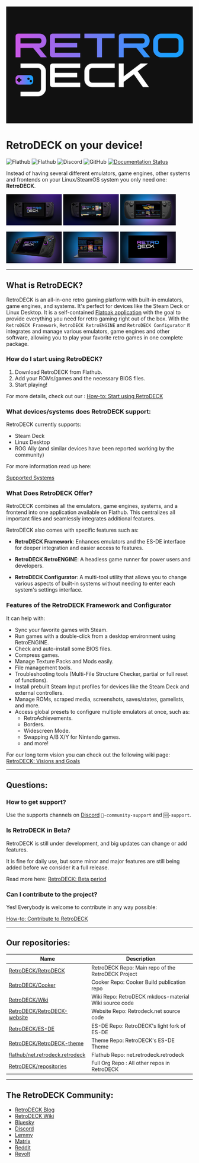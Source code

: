 <p float="center">
    <img src="https://github.com/RetroDECK/RetroDECK/blob/main/res/logo.png?raw=true" alt="RetroDECK logo" width="600"/>
</p>

# RetroDECK on your device!

![Flathub](https://img.shields.io/flathub/downloads/net.retrodeck.retrodeck)
![Flathub](https://img.shields.io/flathub/v/net.retrodeck.retrodeck)
![Discord](https://img.shields.io/discord/951662718102962256?label=discord)
![GitHub](https://img.shields.io/github/license/RetroDECK/RetroDECK)
[![Documentation Status](https://readthedocs.org/projects/retrodeck/badge/?version=latest)](https://retrodeck.readthedocs.io/en/latest/?badge=latest)

Instead of having several different emulators, game engines, other systems and frontends on your Linux/SteamOS system you only need one: **RetroDECK**.

<p float="center">
<img src="https://github.com/RetroDECK/RetroDECK/blob/main/res/screenshots/screen01.jpeg?raw=true" alt="screenshot" width="150"/>
<img src="https://github.com/RetroDECK/RetroDECK/blob/main/res/screenshots/screen02.jpeg?raw=true" alt="screenshot" width="150"/>
<img src="https://github.com/RetroDECK/RetroDECK/blob/main/res/screenshots/screen03.jpeg?raw=true" alt="screenshot" width="150"/>
</p>

<p float="center">
<img src="https://github.com/RetroDECK/RetroDECK/blob/main/res/screenshots/screen04.jpeg?raw=true" alt="screenshot" width="150"/>
<img src="https://github.com/RetroDECK/RetroDECK/blob/main/res/screenshots/screen05.jpeg?raw=true" alt="screenshot" width="150"/>
<img src="https://github.com/RetroDECK/RetroDECK/blob/main/res/screenshots/screen06.jpeg?raw=true" alt="screenshot" width="150"/>
</p>

---

## What is RetroDECK?

RetroDECK is an all-in-one retro gaming platform with built-in emulators, game engines, and systems. It's perfect for devices like the Steam Deck or Linux Desktop. It is a self-contained [Flatpak application](https://flathub.org/apps/net.retrodeck.retrodeck) with the goal to provide everything you need for retro gaming right out of the box. With the `RetroDECK Framework`, `RetroDECK RetroENGINE` and `RetroDECK Configurator` it integrates and manage various emulators, game engines and other software, allowing you to play your favorite retro games in one complete package.

### How do I start using RetroDECK?

1. Download RetroDECK from Flathub.
2. Add your ROMs/games and the necessary BIOS files.
3. Start playing!

For more details, check out our : [How-to: Start using RetroDECK](https://retrodeck.readthedocs.io/en/latest/wiki_general/retrodeck-start/)

### What devices/systems does RetroDECK support: 

RetroDECK currently supports:

- Steam Deck 
- Linux Desktop
- ROG Ally (and similar devices have been reported working by the community)

For more information read up here:

[Supported Systems](https://retrodeck.readthedocs.io/en/latest/wiki_general/supported-devices/)


### What Does RetroDECK Offer?

RetroDECK combines all the emulators, game engines, systems, and a frontend into one application available on Flathub. This centralizes all important files and seamlessly integrates additional features.

RetroDECK also comes with specific features such as:

- **RetroDECK Framework**: Enhances emulators and the ES-DE interface for deeper integration and easier access to features.

- **RetroDECK RetroENGINE**: A headless game runner for power users and developers.

- **RetroDECK Configurator**: A multi-tool utility that allows you to change various aspects of built-in systems without needing to enter each system's settings interface.

### Features of the RetroDECK Framework and Configurator

It can help with:

- Sync your favorite games with Steam.
- Run games with a double-click from a desktop environment using RetroENGINE.
- Check and auto-install some BIOS files.
- Compress games.
- Manage Texture Packs and Mods easily.
- File management tools.
- Troubleshooting tools (Multi-File Structure Checker, partial or full reset of functions).
- Install prebuilt Steam Input profiles for devices like the Steam Deck and external controllers.
- Manage ROMs, scraped media, screenshots, saves/states, gamelists, and more.
- Access global presets to configure multiple emulators at once, such as:
  - RetroAchievements.
  - Borders.
  - Widescreen Mode.
  - Swapping A/B X/Y for Nintendo games.
  - and more!


For our long term vision you can check out the following wiki page:
[RetroDECK: Visions and Goals](https://retrodeck.readthedocs.io/en/latest/wiki_about/visions-and-goals/)

--- 

## Questions:

### How to get support? 

Use the supports channels on [Discord](https://discord.gg/WDc5C9YWMx) `🤝-community-support` and `🆘-support`.

### Is RetroDECK in Beta?

RetroDECK is still under development, and big updates can change or add features.

It is fine for daily use, but some minor and major features are still being added before we consider it a full release. 

Read more here: [RetroDECK: Beta period](https://retrodeck.readthedocs.io/en/latest/wiki_about/what-is-retrodeck/#retrodeck-is-currently-in-in-beta)

### Can I contribute to the project?

Yes! Everybody is welcome to contribute in any way possible:

[How-to: Contribute to RetroDECK](https://retrodeck.readthedocs.io/en/latest/wiki_about/contibute-retrodeck/)

---

## Our repositories:

| Name                                                                                   | Description                                           |
|----------------------------------------------------------------------------------------|-------------------------------------------------------|
| [RetroDECK/RetroDECK](https://github.com/RetroDECK/RetroDECK)                          | RetroDECK Repo: Main repo of the RetroDECK Project    |
| [RetroDECK/Cooker](https://github.com/RetroDECK/Cooker)                                | Cooker Repo: Cooker Build publication repo            |
| [RetroDECK/Wiki](https://github.com/RetroDECK/Wiki)                                    | Wiki Repo: RetroDECK mkdocs-material Wiki source code |
| [RetroDECK/RetroDECK-website](https://github.com/RetroDECK/RetroDECK-website)          | Website Repo: Retrodeck.net source code               |
| [RetroDECK/ES-DE](https://github.com/RetroDECK/ES-DE)                                  | ES-DE Repo: RetroDECK's light fork of ES-DE           |
| [RetroDECK/RetroDECK-theme](https://github.com/RetroDECK/RetroDECK-theme)              | Theme Repo: RetroDECK's ES-DE Theme                   |
| [flathub/net.retrodeck.retrodeck](https://github.com/flathub/net.retrodeck.retrodeck)  | Flathub Repo: net.retrodeck.retrodeck                 |
| [RetroDECK/repositories](https://github.com/orgs/RetroDECK/repositories)               | Full Org Repo : All other repos in RetroDECK          |

---

## The RetroDECK Community:

- [RetroDECK Blog](https://retrodeck.readthedocs.io/en/latest/blog/)
- [RetroDECK Wiki](https://retrodeck.readthedocs.io/)
- [Bluesky](https://bsky.app/profile/retrodeck.net)
- [Discord](https://discord.gg/WDc5C9YWMx)
- [Lemmy](https://lemmy.zip/c/retrodeck)
- [Matrix](https://matrix.to/#/#retrodeck:matrix.org)
- [Reddit](https://www.reddit.com/r/retrodeck)
- [Revolt](https://rvlt.gg/StVaEc0w)
